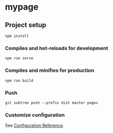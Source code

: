 # mypage

## Project setup
```
npm install
```

### Compiles and hot-reloads for development
```
npm run serve
```

### Compiles and minifies for production
```
npm run build
```

### Push
```
git subtree push --prefix dist master pages
```

### Customize configuration
See [Configuration Reference](https://cli.vuejs.org/config/).
